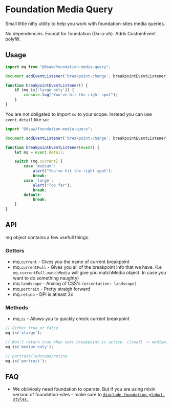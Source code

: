 # Foundation Media Query

Small little nifty utility to help you work with foundation-sites media queries.

No dependencies. Except for foundation (Da-a-ah). Adds CustomEvent polyfill.

## Usage
```javascript
import mq from "@0saw/foundation-media-query";

document.addEventListener('breakpoint-change', breakpointEventListener);

function breakpointEventListener() {
    if (mq.is('large only')) {
        console.log("You've hit the right spot");
    }
}
```

You are not obligated to import `mq` to your scope. Instead you can use `event.detail` like so:
```javascript
import "@0saw/foundation-media-query";

document.addEventListener('breakpoint-change', breakpointEventListener);

function breakpointEventListener(event) {
    let mq = event.detail;

    switch (mq.current) {
        case 'medium':
            alert("You've hit the right spot");
            break;
        case 'large':
            alert("Too far");
            break;
        default:
            break;
    }
}
```


## API
mq object contains a few usefull things.

### Getters
* mq.`current` - Gives you the name of current breakpoint
* mq.`currentFull` - Gives you all of the breakpoint info that we have. (I.e `mq.currentFull.matchMedia` will give you matchMedia object. In case you want to do something naughty)
* mq.`landscape` - Analog of CSS's `(orientation: landscape)`
* mq.`portrait` - Pretty straigh forward
* mq.`retina` - DPI is atleast 2x

### Methods
* mq.`is` - Allows you to quickly check current breakpoint
```javascript
// Either true or false
mq.is('xlarge');

// Won't return true when next breakpoint is active. ([small -> medium] -> large)
mq.is('medium only');

// portrait/ladscape/retina
mq.is('portrait');
```


## FAQ
* We obliviosly need foundation to operate. But if you are using mixin version of foundation-sites - make sure to [`@include foundation-global-styles;`](https://github.com/zurb/foundation-sites/blob/92b2f187cd8f9c6b243bf06756beac960dae22df/scss/_global.scss#L136)
